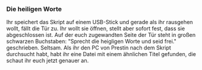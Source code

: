 ### Die heiligen Worte
Ihr speichert das Skript auf einem USB-Stick und gerade als ihr rausgehen wollt,
fällt die Tür zu. Ihr wollt sie öffnen, stellt aber sofort fest, dass sie abgeschlossen
ist. Auf der euch zugewandten Seite der Tür steht in großen schwarzen Buchstaben:
"Sprecht die heigligen Worte und seid frei." geschrieben. Seltsam. Als ihr den PC von
Prestin nach dem Skript durchsucht habt, habt ihr eine Datei mit einem ähnlichen Titel gefunden,
die schaut ihr euch jetzt genauer an.

